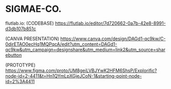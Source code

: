 # SIGMAE-CO.

flutlab.io: (CODEBASE)
https://flutlab.io/editor/7d720662-0a7b-42e8-8991-d3db107b851c

(CANVA PRESENTATION)
https://www.canva.com/design/DAGd1-qc9kw/C-0dirETAO0ecHq1MQPqcA/edit?utm_content=DAGd1-qc9kw&utm_campaign=designshare&utm_medium=link2&utm_source=sharebutton

(PROTOTYPE)
https://www.figma.com/proto/UM8geiLVBJYwK2HFM6ShsP/Explorific?node-id=2-4411&t=Hn1QYmLpXGjeJCoN-1&starting-point-node-id=2%3A4411

